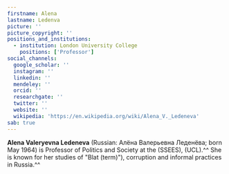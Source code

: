 ```yaml
---
firstname: Alena
lastname: Ledenva
picture: ''
picture_copyright: ''
positions_and_institutions:
  - institution: London University College
    positions: ['Professor']
social_channels:
  google_scholar: ''
  instagram: ''
  linkedin: ''
  mendeley: ''
  orcid: ''
  researchgate: ''
  twitter: ''
  website: ''
  wikipedia: 'https://en.wikipedia.org/wiki/Alena_V._Ledeneva'
sab: true
---
```

**Alena Valeryevna Ledeneva** (Russian: Алёна Валерьевна Леденёва; born May 1964) is Professor of Politics and Society at the  (SSEES),  (UCL).^^ She is known for her studies of  "Blat (term)"), corruption and informal practices in Russia.^^